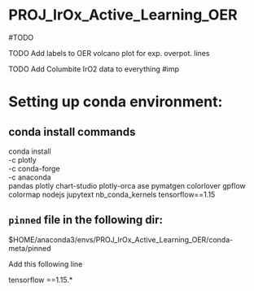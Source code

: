 # PROJ_IrOx_Active_Learning_OER

#TODO

TODO Add labels to OER volcano plot for exp. overpot. lines

TODO Add Columbite IrO2 data to everything #imp


# Setting up conda environment:

## conda install commands
conda install \
-c plotly \
-c conda-forge \
-c anaconda \
pandas plotly chart-studio plotly-orca ase pymatgen colorlover gpflow \
colormap nodejs jupytext nb_conda_kernels tensorflow==1.15


## `pinned` file in the following dir:

$HOME/anaconda3/envs/PROJ_IrOx_Active_Learning_OER/conda-meta/pinned

Add this following line

tensorflow ==1.15.*
